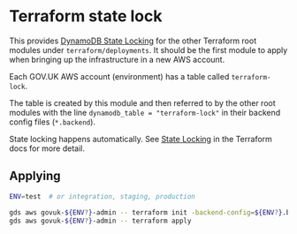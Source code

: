 # Terraform state lock

This provides [DynamoDB State Locking] for the other Terraform root modules
under `terraform/deployments`. It should be the first module to apply when
bringing up the infrastructure in a new AWS account.

Each GOV.UK AWS account (environment) has a table called `terraform-lock`.

The table is created by this module and then referred to by the other root
modules with the line `dynamodb_table = "terraform-lock"` in their backend
config files (`*.backend`).

State locking happens automatically. See [State
Locking](https://www.terraform.io/docs/language/state/locking.html) in the
Terraform docs for more detail.


## Applying

```sh
ENV=test  # or integration, staging, production

gds aws govuk-${ENV?}-admin -- terraform init -backend-config=${ENV?}.backend -reconfigure -upgrade
gds aws govuk-${ENV?}-admin -- terraform apply
```


[DynamoDB State Locking]: https://www.terraform.io/docs/language/settings/backends/s3.html#dynamodb-state-locking
